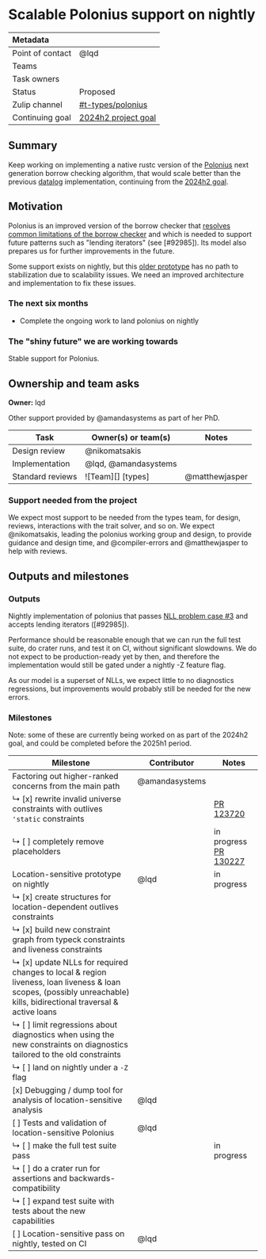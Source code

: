 # Scalable Polonius support on nightly

| Metadata         |                              |
|:-----------------|------------------------------|
| Point of contact | @lqd                         |
| Teams            | <!-- TEAMS WITH ASKS -->     |
| Task owners      | <!-- TASK OWNERS -->         |
| Status           | Proposed                     |
| Zulip channel    | [#t-types/polonius][channel] |
| Continuing goal  | [2024h2 project goal]        |

[channel]: https://rust-lang.zulipchat.com/#narrow/channel/186049-t-types.2Fpolonius
[2024h2 project goal]: https://rust-lang.github.io/rust-project-goals/2024h2/Polonius.html


## Summary

Keep working on implementing a native rustc version of the [Polonius][pc3] next generation borrow checking algorithm, that would scale better than the previous [datalog] implementation, continuing from the [2024h2 goal](https://rust-lang.github.io/rust-project-goals/2024h2/Polonius.html).

[datalog]: https://github.com/rust-lang/polonius

## Motivation

Polonius is an improved version of the borrow checker that [resolves common limitations of the borrow checker][pc3] and which is needed to support future patterns such as "lending iterators" (see [#92985]). Its model also prepares us for further improvements in the future.

Some support exists on nightly, but this [older prototype][datalog] has no path to stabilization due to scalability issues. We need an improved architecture and implementation to fix these issues.

[pc3]: https://blog.rust-lang.org/inside-rust/2023/10/06/polonius-update.html#background-on-polonius

### The next six months

* Complete the ongoing work to land polonius on nightly

### The "shiny future" we are working towards

Stable support for Polonius.

## Ownership and team asks

**Owner:** lqd

Other support provided by @amandasystems as part of her PhD.

[amanda]: https://github.com/amandasystems

| Task             | Owner(s) or team(s)  | Notes          |
| ---------------- | -------------------- | -------------- |
| Design review    | @nikomatsakis        |                |
| Implementation   | @lqd, @amandasystems |                |
| Standard reviews | ![Team][] [types]    | @matthewjasper |

### Support needed from the project

We expect most support to be needed from the types team, for design, reviews, interactions with the trait solver, and so on. We expect @nikomatsakis, leading the polonius working group and design, to provide guidance and design time, and @compiler-errors and @matthewjasper to help with reviews.

## Outputs and milestones

### Outputs

Nightly implementation of polonius that passes [NLL problem case #3][pc3] and accepts lending iterators ([#92985]).

Performance should be reasonable enough that we can run the full test suite, do crater runs, and test it on CI, without significant slowdowns. We do not expect to be production-ready yet by then, and therefore the implementation would still be gated under a nightly -Z feature flag.

As our model is a superset of NLLs, we expect little to no diagnostics regressions, but improvements would probably still be needed for the new errors.

### Milestones

Note: some of these are currently being worked on as part of the 2024h2 goal, and could be completed before the 2025h1 period.

| Milestone                                                                          | Contributor    | Notes |
| ---------------------------------------------------------------------------------- | -------------- | ----- |
| Factoring out higher-ranked concerns from the main path                            | @amandasystems |       |
| ↳ [x] rewrite invalid universe constraints with outlives `'static` constraints     |                | [PR 123720](https://github.com/rust-lang/rust/pull/123720) | 
| ↳ [ ] completely remove placeholders                                               |                | in progress [PR 130227](https://github.com/rust-lang/rust/pull/130227) | 
| Location-sensitive prototype on nightly                                            | @lqd           | in progress |
| ↳ [x] create structures for location-dependent outlives constraints                |                |             |
| ↳ [x] build new constraint graph from typeck constraints and liveness constraints  |                |             |
| ↳ [x] update NLLs for required changes to local & region liveness, loan liveness & loan scopes, (possibly unreachable) kills, bidirectional traversal & active loans | | |
| ↳ [ ] limit regressions about diagnostics when using the new constraints on diagnostics tailored to the old constraints  | | |
| ↳ [ ] land on nightly under a `-Z`  flag                                           |                     |             |
| [x] Debugging / dump tool for analysis of location-sensitive analysis              | @lqd                |             |
| [ ] Tests and validation of location-sensitive Polonius                            | @lqd                |             |
| ↳ [ ] make the full test suite pass                                                |                     | in progress |
| ↳ [ ] do a crater run for assertions and backwards-compatibility                   |                     |             |
| ↳ [ ] expand test suite with tests about the new capabilities                      |                     |             |
| [ ] Location-sensitive pass on nightly, tested on CI                               | @lqd                |             |
